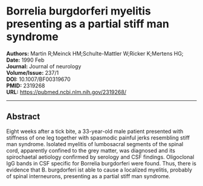 # Borrelia burgdorferi myelitis presenting as a partial stiff man syndrome

**Authors:** Martin R;Meinck HM;Schulte-Mattler W;Ricker K;Mertens HG;  
**Date:** 1990 Feb  
**Journal:** Journal of neurology  
**Volume/Issue:** 237/1  
**DOI:** 10.1007/BF00319670  
**PMID:** 2319268  
**URL:** https://pubmed.ncbi.nlm.nih.gov/2319268/

---

## Abstract

Eight weeks after a tick bite, a 33-year-old male patient presented with stiffness of one leg together with spasmodic painful jerks resembling stiff man syndrome. Isolated myelitis of lumbosacral segments of the spinal cord, apparently confined to the grey matter, was diagnosed and its spirochaetal aetiology confirmed by serology and CSF findings. Oligoclonal IgG bands in CSF specific for Borrelia burgdorferi were found. Thus, there is evidence that B. burgdorferi ist able to cause a localized myelitis, probably of spinal interneurons, presenting as a partial stiff man syndrome.
